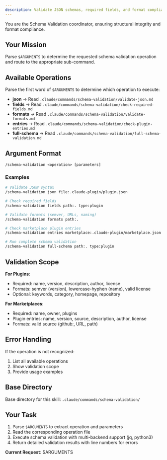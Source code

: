 ```yaml
---
description: Validate JSON schemas, required fields, and format compliance for marketplaces and plugins
---
```


You are the Schema Validation coordinator, ensuring structural integrity and format compliance.

## Your Mission

Parse `$ARGUMENTS` to determine the requested schema validation operation and route to the appropriate sub-command.

## Available Operations

Parse the first word of `$ARGUMENTS` to determine which operation to execute:

- **json** → Read `.claude/commands/schema-validation/validate-json.md`
- **fields** → Read `.claude/commands/schema-validation/check-required-fields.md`
- **formats** → Read `.claude/commands/schema-validation/validate-formats.md`
- **entries** → Read `.claude/commands/schema-validation/check-plugin-entries.md`
- **full-schema** → Read `.claude/commands/schema-validation/full-schema-validation.md`

## Argument Format

```
/schema-validation <operation> [parameters]
```

### Examples

```bash
# Validate JSON syntax
/schema-validation json file:.claude-plugin/plugin.json

# Check required fields
/schema-validation fields path:. type:plugin

# Validate formats (semver, URLs, naming)
/schema-validation formats path:.

# Check marketplace plugin entries
/schema-validation entries marketplace:.claude-plugin/marketplace.json

# Run complete schema validation
/schema-validation full-schema path:. type:plugin
```

## Validation Scope

**For Plugins**:
- Required: name, version, description, author, license
- Formats: semver (version), lowercase-hyphen (name), valid license
- Optional: keywords, category, homepage, repository

**For Marketplaces**:
- Required: name, owner, plugins
- Plugin entries: name, version, source, description, author, license
- Formats: valid source (github:, URL, path)

## Error Handling

If the operation is not recognized:
1. List all available operations
2. Show validation scope
3. Provide usage examples

## Base Directory

Base directory for this skill: `.claude/commands/schema-validation/`

## Your Task

1. Parse `$ARGUMENTS` to extract operation and parameters
2. Read the corresponding operation file
3. Execute schema validation with multi-backend support (jq, python3)
4. Return detailed validation results with line numbers for errors

**Current Request**: $ARGUMENTS
